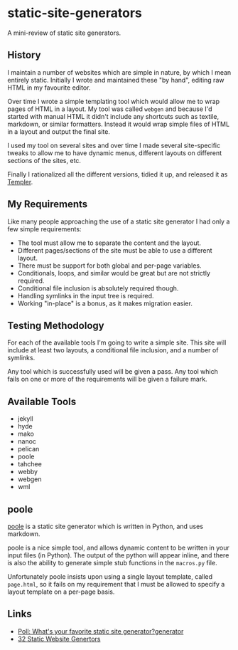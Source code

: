 static-site-generators
======================

A mini-review of static site generators.

History
-------

I maintain a number of websites which are simple in nature, by which I mean entirely static.  Initially I wrote and maintained these "by hand", editing raw HTML in my favourite editor.

Over time I wrote a simple templating tool which would allow me to wrap pages of HTML in a layout.  My tool was called `webgen` and because I'd started with manual HTML it didn't include any shortcuts such as textile, markdown, or similar formatters.  Instead it would wrap simple files of HTML in a layout and output the final site.

I used my tool on several sites and over time I made several site-specific tweaks to allow me to have dynamic menus, different layouts on different sections of the sites, etc.

Finally I rationalized all the different versions, tidied it up, and released it as [Templer](https://github.com/skx/templer).


My Requirements
---------------

Like many people approaching the use of a static site generator I had only a few simple requirements:

* The tool must allow me to separate the content and the layout.
* Different pages/sections of the site must be able to use a different layout.
* There must be support for both global and per-page variables.
* Conditionals, loops, and similar would be great but are not strictly required.
* Conditional file inclusion is absolutely required though.
* Handling symlinks in the input tree is required.
* Working "in-place" is a bonus, as it makes migration easier.


Testing Methodology
-------------------

For each of the available tools I'm going to write a simple site.  This site will
include at least two layouts, a conditional file inclusion, and a number of symlinks.

Any tool which is successfully used will be given a pass.  Any tool which fails on one or more of the requirements will be given a failure mark.


Available Tools
---------------

* jekyll
* hyde
* mako
* nanoc
* pelican
* poole
* tahchee
* webby
* webgen
* wml



poole
------

[poole](https://bitbucket.org/obensonne/poole) is a static site generator which is written in Python, and uses markdown.

poole is a nice simple tool, and allows dynamic content to be written in your input files (in Python).  The output of the python will appear inline, and there is also the ability to generate simple stub functions in the `macros.py` file.

Unfortunately poole insists upon using a single layout template, called `page.html`, so it fails on my requirement that I must be allowed to specify a layout template on a per-page basis.


Links
-----

* [Poll: What's your favorite static site generator?generator](http://news.ycombinator.com/item?id=4857473)
* [32 Static Website Genertors](http://iwantmyname.com/blog/2011/02/list-static-website-generators.html)